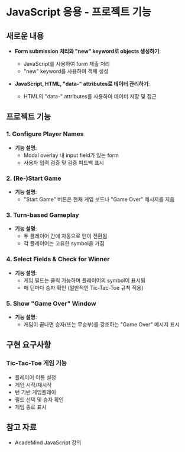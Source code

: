 # JavaScript 응용 - 프로젝트 기능

## 새로운 내용

- **Form submission 처리와 "new" keyword로 objects 생성하기**:

  - JavaScript를 사용하여 form 제출 처리
  - "new" keyword를 사용하여 객체 생성

- **JavaScript, HTML, "data-" attributes로 데이터 관리하기**:
  - HTML의 "data-" attributes를 사용하여 데이터 저장 및 접근

## 프로젝트 기능

### 1. Configure Player Names

- **기능 설명**:
  - Modal overlay 내 input field가 있는 form
  - 사용자 입력 검증 및 검증 피드백 표시

### 2. (Re-)Start Game

- **기능 설명**:
  - "Start Game" 버튼은 현재 게임 보드나 "Game Over" 메시지를 지움

### 3. Turn-based Gameplay

- **기능 설명**:
  - 두 플레이어 간에 자동으로 턴이 전환됨
  - 각 플레이어는 고유한 symbol을 가짐

### 4. Select Fields & Check for Winner

- **기능 설명**:
  - 게임 필드는 클릭 가능하며 플레이어의 symbol이 표시됨
  - 매 턴마다 승자 확인 (일반적인 Tic-Tac-Toe 규칙 적용)

### 5. Show "Game Over" Window

- **기능 설명**:
  - 게임이 끝나면 승자(또는 무승부)를 강조하는 "Game Over" 메시지 표시

## 구현 요구사항

### Tic-Tac-Toe 게임 기능

- 플레이어 이름 설정
- 게임 시작/재시작
- 턴 기반 게임플레이
- 필드 선택 및 승자 확인
- 게임 종료 표시

## 참고 자료

- AcadeMind JavaScript 강의
